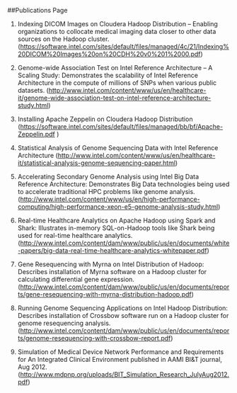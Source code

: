 ##Publications Page


1.	Indexing DICOM Images on Cloudera Hadoop Distribution – Enabling organizations to collocate medical imaging data closer to other data sources on the Hadoop cluster. (https://software.intel.com/sites/default/files/managed/4c/21/Indexing%20DICOM%20Images%20on%20CDH%20v0%201%2000.pdf)

2.	Genome-wide Association Test on Intel Reference Architecture – A Scaling Study: Demonstrates the scalability of Intel Reference Architecture in the compute of millions of SNPs when various public datasets. (http://www.intel.com/content/www/us/en/healthcare-it/genome-wide-association-test-on-intel-reference-architecture-study.html)

3.	Installing Apache Zeppelin on Cloudera Hadoop Distribution (https://software.intel.com/sites/default/files/managed/bb/bf/Apache-Zeppelin.pdf )

4.	Statistical Analysis of Genome Sequencing Data with Intel Reference Architecture (http://www.intel.com/content/www/us/en/healthcare-it/statistical-analysis-genome-sequencing-paper.html)

5.	Accelerating Secondary Genome Analysis using Intel Big Data Reference Architecture: Demonstrates Big Data technologies being used to accelerate traditional HPC problems like genome analysis.
(http://www.intel.com/content/www/us/en/high-performance-computing/high-performance-xeon-e5-genome-analysis-study.html)

6.	Real-time Healthcare Analytics on Apache Hadoop using Spark and Shark: Illustrates in-memory SQL-on-Hadoop tools like Shark being used for real-time healthcare analytics.
(http://www.intel.com/content/dam/www/public/us/en/documents/white-papers/big-data-real-time-healthcare-analytics-whitepaper.pdf)

7.	Gene Resequencing with Myrna on Intel Distribution of Hadoop: Describes installation of Myrna software on a Hadoop cluster for calculating differential gene expression. (http://www.intel.com/content/dam/www/public/us/en/documents/reports/gene-resequencing-with-myrna-distribution-hadoop.pdf)

8.	Running Genome Sequencing Applications on Intel Hadoop Distribution: Describes installation of Crossbow software run on a Hadoop cluster for genome resequencing analysis. (http://www.intel.com/content/dam/www/public/us/en/documents/reports/genome-resequencing-with-crossbow-report.pdf)

9. Simulation of Medical Device Network Performance and Requirements for An Integrated Clinical Environment published in AAMI BI&T journal, Aug 2012. (http://www.mdpnp.org/uploads/BIT_Simulation_Research_JulyAug2012.pdf) 
